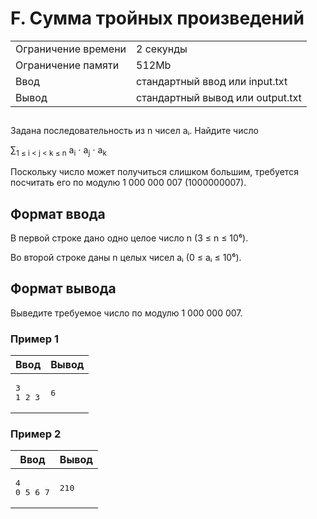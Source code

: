 <div class="problem-statement"><div class="header"><h1 class="title">F. Сумма тройных произведений</h1><table><tr class="time-limit"><td class="property-title">Ограничение времени</td><td>2&nbsp;секунды</td></tr><tr class="memory-limit"><td class="property-title">Ограничение памяти</td><td>512Mb</td></tr><tr class="input-file"><td class="property-title">Ввод</td><td colspan="1">стандартный ввод или input.txt</td></tr><tr class="output-file"><td class="property-title">Вывод</td><td colspan="1">стандартный вывод или output.txt</td></tr></table></div><h2></h2><div class="legend">
    <p>
        Задана последовательность из n чисел aᵢ. Найдите число

<p>&sum;<sub>1 &le; i &lt; j &lt; k &le; n</sub> a<sub>i</sub> ⋅ a<sub>j</sub> ⋅ a<sub>k</sub></p>


Поскольку число может получиться слишком большим, требуется посчитать его по модулю 1 000 000 007 (1000000007).
    </p></div><h2>Формат ввода</h2><div class="input-specification">
    <p>
    В первой строке дано одно целое число n (3 ≤ n ≤ 10⁶).

Во второй строке даны n целых чисел aᵢ (0 ≤ aᵢ ≤ 10⁶).
</p></div><h2>Формат вывода</h2><div class="output-specification"><p>
    Выведите требуемое число по модулю 1 000 000 007.
</p></p></div><h3>Пример 1</h3><table class="sample-tests"><thead><tr><th>Ввод</th><th>Вывод</th></tr></thead><tbody><tr><td><pre>3
1 2 3
</pre></td><td><pre>6
</pre></td></tr></tbody></table><h3>Пример 2</h3><table class="sample-tests"><thead><tr><th>Ввод</th><th>Вывод</th></tr></thead><tbody><tr><td><pre>4
0 5 6 7
</pre></td><td><pre>210
</pre></td></tr></tbody></table>
